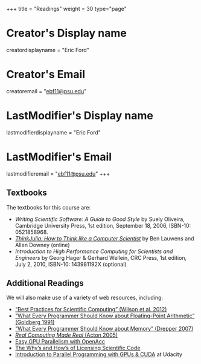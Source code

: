+++
title = "Readings"
weight = 30
type="page"

# Creator's Display name
creatordisplayname = "Eric Ford"
# Creator's Email
creatoremail = "ebf11@psu.edu"
# LastModifier's Display name
lastmodifierdisplayname = "Eric Ford"
# LastModifier's Email
lastmodifieremail = "ebf11@psu.edu"
+++

## Textbooks
The textbooks for this course are:

- _Writing Scientific Software: A Guide to Good Style_ by Suely Oliveira, Cambridge University Press, 1st edition, September 18, 2006,  ISBN-10: 0521858968.
- _[ThinkJulia: How to Think like a Computer Scientist](https://benlauwens.github.io/ThinkJulia.jl/latest/book.html)_ by Ben Lauwens and Allen Downey (online)
- _Introduction to High Performance Computing for Scientists and Engineers_ by Georg Hager &amp; Gerhard Wellein, CRC Press, 1st edition, July 2, 2010,  ISBN-10: 143981192X (optional)

## Additional Readings

We will also make use of a variety of web resources, including:

- [“Best Practices for Scientific Computing” (Wilson et al. 2012)](http://arxiv.org/abs/1210.0530)
- [“What Every Programmer Should Know about Floating-Point Arithmetic” (Goldberg 1991)](https://ece.uwaterloo.ca/~dwharder/NumericalAnalysis/02Numerics/Double/paper.pdf)
- [“What Every Programmer Should Know about Memory” (Drepper 2007)](http://www.akkadia.org/drepper/cpumemory.pdf)
- [_Real Computing Made Real_ (Acton 2005)](http://www.amazon.com/Real-Computing-Made-Engineering-Calculations/dp/0486442217)
- [Easy GPU Parallelism with OpenAcc](http://www.drdobbs.com/parallel/easy-gpu-parallelism-with-openacc/240001776)
- [The Why’s and How’s of Licensing Scientific Code](http://www.astrobetter.com/blog/2014/03/10/the-whys-and-hows-of-licensing-scientific-code/)
- [Introduction to Parallel Programming with GPUs & CUDA](https://www.udacity.com/course/cs344) at Udacity
